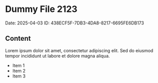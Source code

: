 # Dummy File 2123

Date: 2025-04-03
ID: 438ECF5F-7DB3-4DA8-8217-6695FE6DB173

## Content

Lorem ipsum dolor sit amet, consectetur adipiscing elit.
Sed do eiusmod tempor incididunt ut labore et dolore magna aliqua.

* Item 1
* Item 2
* Item 3
